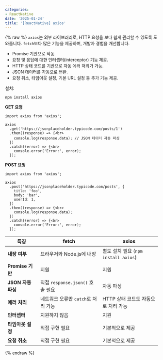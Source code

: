 ```yaml
---
categories:
- ReactNative
date: '2025-01-24'
title: '[ReactNative] axios'
---
```


{% raw %}
`axios`는 외부 라이브러리로, HTTP 요청을 보다 쉽게 관리할 수 있도록 도와줍니다. `fetch`보다 많은 기능을 제공하며, 개발자 경험을 개선합니다.

- Promise 기반으로 작동.
- 요청 및 응답에 대한 인터셉터(interceptor) 기능 제공.
- HTTP 상태 코드를 기반으로 자동 에러 처리가 가능.
- JSON 데이터를 자동으로 변환.
- 요청 취소, 타임아웃 설정, 기본 URL 설정 등 추가 기능 제공.

설치:
```
npm install axios
```

**GET 요청**
```
import axios from 'axios';

axios
  .get('https://jsonplaceholder.typicode.com/posts/1')
  .then((response) => {<br>
    console.log(response.data); // JSON 데이터 자동 파싱
  })
  .catch((error) => {<br>
    console.error('Error:', error);
  });
```

**POST 요청**
```
import axios from 'axios';

axios
  .post('https://jsonplaceholder.typicode.com/posts', {
    title: 'foo',
    body: 'bar',
    userId: 1,
  })
  .then((response) => {<br>
    console.log(response.data);
  })
  .catch((error) => {<br>
    console.error('Error:', error);
  });
```

|**특징**|**fetch**|**axios**|
|---|---|---|
|**내장 여부**|브라우저와 Node.js에 내장|별도 설치 필요 (`npm install axios`)|
|**Promise 기반**|지원|지원|
|**JSON 자동 파싱**|직접 `response.json()` 호출 필요|자동 파싱|
|**에러 처리**|네트워크 오류만 `catch`로 처리 가능|HTTP 상태 코드도 자동으로 처리 가능|
|**인터셉터**|지원하지 않음|지원|
|**타임아웃 설정**|직접 구현 필요|기본적으로 제공|
|**요청 취소**|직접 구현 필요|기본적으로 제공|
{% endraw %}